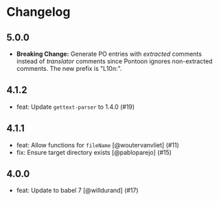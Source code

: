 # Changelog

## 5.0.0

- **Breaking Change:** Generate PO entries with _extracted_ comments instead of _translator_ comments since Pontoon ignores non-extracted comments. The new prefix is "L10n:".

## 4.1.2
- feat: Update `gettext-parser` to 1.4.0 (#19)

## 4.1.1
- feat: Allow functions for `fileName` [@woutervanvliet] (#11)
- fix: Ensure target directory exists [@pabloparejo] (#15)

## 4.0.0
- feat: Update to babel 7 [@willdurand] (#17)
